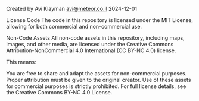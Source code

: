 Created by Avi Klayman
avi@meteor.co.il
2024-12-01 

License
Code
The code in this repository is licensed under the MIT License, allowing for both commercial and non-commercial use.

Non-Code Assets
All non-code assets in this repository, including maps, images, and other media, are licensed under the Creative Commons Attribution-NonCommercial 4.0 International (CC BY-NC 4.0) license.

This means:

You are free to share and adapt the assets for non-commercial purposes.
Proper attribution must be given to the original creator.
Use of these assets for commercial purposes is strictly prohibited.
For full license details, see the Creative Commons BY-NC 4.0 License.
 
